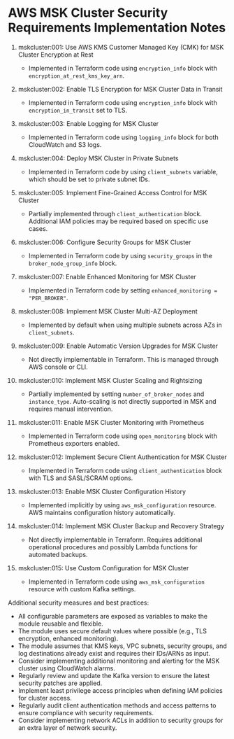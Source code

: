 # AWS MSK Cluster Security Requirements Implementation Notes

1. mskcluster:001: Use AWS KMS Customer Managed Key (CMK) for MSK Cluster Encryption at Rest
   - Implemented in Terraform code using `encryption_info` block with `encryption_at_rest_kms_key_arn`.

2. mskcluster:002: Enable TLS Encryption for MSK Cluster Data in Transit
   - Implemented in Terraform code using `encryption_info` block with `encryption_in_transit` set to TLS.

3. mskcluster:003: Enable Logging for MSK Cluster
   - Implemented in Terraform code using `logging_info` block for both CloudWatch and S3 logs.

4. mskcluster:004: Deploy MSK Cluster in Private Subnets
   - Implemented in Terraform code by using `client_subnets` variable, which should be set to private subnet IDs.

5. mskcluster:005: Implement Fine-Grained Access Control for MSK Cluster
   - Partially implemented through `client_authentication` block. Additional IAM policies may be required based on specific use cases.

6. mskcluster:006: Configure Security Groups for MSK Cluster
   - Implemented in Terraform code by using `security_groups` in the `broker_node_group_info` block.

7. mskcluster:007: Enable Enhanced Monitoring for MSK Cluster
   - Implemented in Terraform code by setting `enhanced_monitoring = "PER_BROKER"`.

8. mskcluster:008: Implement MSK Cluster Multi-AZ Deployment
   - Implemented by default when using multiple subnets across AZs in `client_subnets`.

9. mskcluster:009: Enable Automatic Version Upgrades for MSK Cluster
   - Not directly implementable in Terraform. This is managed through AWS console or CLI.

10. mskcluster:010: Implement MSK Cluster Scaling and Rightsizing
    - Partially implemented by setting `number_of_broker_nodes` and `instance_type`. Auto-scaling is not directly supported in MSK and requires manual intervention.

11. mskcluster:011: Enable MSK Cluster Monitoring with Prometheus
    - Implemented in Terraform code using `open_monitoring` block with Prometheus exporters enabled.

12. mskcluster:012: Implement Secure Client Authentication for MSK Cluster
    - Implemented in Terraform code using `client_authentication` block with TLS and SASL/SCRAM options.

13. mskcluster:013: Enable MSK Cluster Configuration History
    - Implemented implicitly by using `aws_msk_configuration` resource. AWS maintains configuration history automatically.

14. mskcluster:014: Implement MSK Cluster Backup and Recovery Strategy
    - Not directly implementable in Terraform. Requires additional operational procedures and possibly Lambda functions for automated backups.

15. mskcluster:015: Use Custom Configuration for MSK Cluster
    - Implemented in Terraform code using `aws_msk_configuration` resource with custom Kafka settings.

Additional security measures and best practices:
- All configurable parameters are exposed as variables to make the module reusable and flexible.
- The module uses secure default values where possible (e.g., TLS encryption, enhanced monitoring).
- The module assumes that KMS keys, VPC subnets, security groups, and log destinations already exist and requires their IDs/ARNs as input.
- Consider implementing additional monitoring and alerting for the MSK cluster using CloudWatch alarms.
- Regularly review and update the Kafka version to ensure the latest security patches are applied.
- Implement least privilege access principles when defining IAM policies for cluster access.
- Regularly audit client authentication methods and access patterns to ensure compliance with security requirements.
- Consider implementing network ACLs in addition to security groups for an extra layer of network security.
